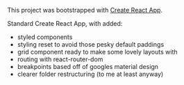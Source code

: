 This project was bootstrapped with [Create React App](https://github.com/facebook/create-react-app).

Standard Create React App, with added:

-   styled components
-   styling reset to avoid those pesky default paddings
-   grid component ready to make some lovely layouts with
-   routing with react-router-dom
-   breakpoints based off of googles material design
-   clearer folder restructuring (to me at least anyway)
